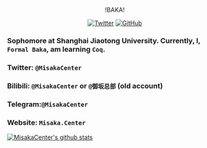 <p align="center">!BAKA!</p>
<p align="center">
  <a href="https://twitter.com/misakacenter"><img src="https://img.shields.io/twitter/follow/misakacenter.svg?style=social" alt="Twitter"></a>
  <a href="https://github.com/misakacenter?tab=followers"><img src="https://img.shields.io/github/followers/misakacenter.svg?label=Follow%20@misakacenter&style=social" alt="GitHub"></a>
</p>

### Sophomore at Shanghai Jiaotong University. Currently, I, `Formal Baka`, am learning `Coq`.
### Twitter: `@MisakaCenter`
### Bilibili: `@MisakaCenter` or `@御坂总部` (old account)
### Telegram:`@MisakaCenter`
### Website: `Misaka.Center`
[![MisakaCenter's github stats](https://github-readme-stats.vercel.app/api?username=misakacenter&show_icons=true)](https://github.com/anuraghazra/github-readme-stats)
